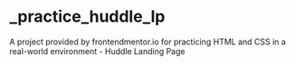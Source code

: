 # _practice_huddle_lp
A project provided by frontendmentor.io for practicing HTML and CSS in a real-world environment - Huddle Landing Page
